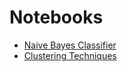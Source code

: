 # Notebooks

- [Naive Bayes Classifier](naive-bayes-classifier/naive-bayes-classifier.ipynb)
- [Clustering Techniques](clustering-techniques/clustering-techniques.ipynb)
